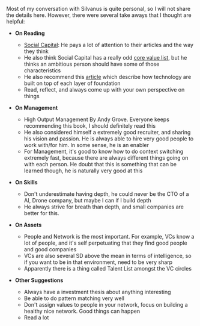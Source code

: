 Most of my conversation with Silvanus is quite personal, so I will not share the details here. However, there were several take aways that I thought are helpful:

* **On Reading**
	* [Social Capital]: He pays a lot of attention to their articles and the way they think
	* He also think Social Capital has a really odd [core value list], but he thinks an ambitious person should have some of those characteristics
	* He also recommend this [article] which describe how technology are built on top of each layer of foundation
	* Read, reflect, and always come up with your own perspective on things

* **On Management**
	* High Output Management By Andy Grove. Everyone keeps recommending this book, I should definitely read this
	* He also considered himself a extremely good recruiter, and sharing his vision and passion. He is always able to hire very good people to work with/for him. In some sense, he is an enabler
	* For Management, it's good to know how to do context switching extremely fast, because there are always different things going on with each person. He doubt that this is something that can be learned though, he is naturally very good at this

* **On Skills**
	* Don't underestimate having depth, he could never be the CTO of a AI, Drone company, but maybe I can if I build depth
	* He always strive for breath than depth, and small companies are better for this.

* **On Assets**
	* People and Network is the most important. For example, VCs know a lot of people, and it's self perpetuating that they find good people and good companies
	* VCs are also several SD above the mean in terms of intelligence, so if you want to be in that environment, need to be very sharp
	* Apparently there is a thing called Talent List amongst the VC circles

* **Other Suggestions**
	* Always have a investment thesis about anything interesting
	* Be able to do pattern matching very well
	* Don't assign values to people in your network, focus on building a healthy nice network. Good things can happen
	* Read a lot

[Social Capital]: http://www.socialcapital.com/artifacts/
[article]: https://medium.com/@alexdanco/emergent-layers-an-introduction-f91c3cbe0175#.hxxcbzsgb
[core value list]: http://www.socialcapital.com/vision/